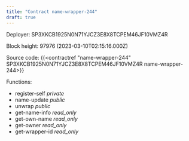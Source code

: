 ```yaml
---
title: "Contract name-wrapper-244"
draft: true
---
```

Deployer: SP3XKCB1925N0N71YJCZ3E8X8TCPEM46JF10VMZ4R


 



Block height: 97976 (2023-03-10T02:15:16.000Z)

Source code: {{<contractref "name-wrapper-244" SP3XKCB1925N0N71YJCZ3E8X8TCPEM46JF10VMZ4R name-wrapper-244>}}

Functions:

* register-self _private_
* name-update _public_
* unwrap _public_
* get-name-info _read_only_
* get-own-name _read_only_
* get-owner _read_only_
* get-wrapper-id _read_only_
